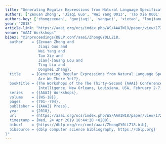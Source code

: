 ```yaml
---
title: "Generating Regular Expressions from Natural Language Specifications: Are We There Yet"
authors: ['Zexuan Zhong', 'Jiaqi Guo', 'Wei Yang 0013', 'Tao Xie 0001', 'Jian-Guang Lou', 'Ting Liu', 'Dongmei Zhang']
authors-key: ['zhongzexuan', 'guojiaqi', 'yangwei', 'xietao', 'loujianguang', 'liuting', 'zhangdongmei']
year: "2018"
article-link: "https://aaai.org/ocs/index.php/WS/AAAIW18/paper/view/17262"
venue: "AAAI Workshops"
bibex: "@inproceedings{DBLP:conf/aaai/ZhongGY0LLZ18,
  author    = {Zexuan Zhong and
               Jiaqi Guo and
               Wei Yang and
               Tao Xie and
               Jian{-}Guang Lou and
               Ting Liu and
               Dongmei Zhang},
  title     = {Generating Regular Expressions from Natural Language Specifications:
               Are We There Yet?},
  booktitle = {The Workshops of the The Thirty-Second {AAAI} Conference on Artificial
               Intelligence, New Orleans, Louisiana, USA, February 2-7, 2018},
  series    = {{AAAI} Workshops},
  volume    = {{WS-18}},
  pages     = {791--794},
  publisher = {{AAAI} Press},
  year      = {2018},
  url       = {https://aaai.org/ocs/index.php/WS/AAAIW18/paper/view/17262},
  timestamp = {Wed, 24 Apr 2019 10:44:20 +0200},
  biburl    = {https://dblp.org/rec/conf/aaai/ZhongGY0LLZ18.bib},
  bibsource = {dblp computer science bibliography, https://dblp.org}
}"
---
```

